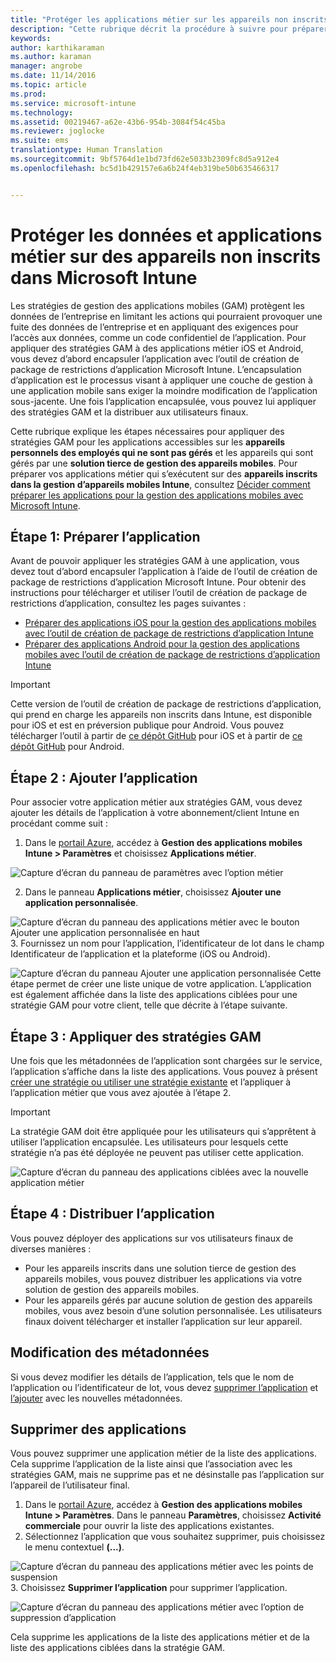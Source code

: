 ```yaml
---
title: "Protéger les applications métier sur les appareils non inscrits | Microsoft Intune"
description: "Cette rubrique décrit la procédure à suivre pour préparer vos applications métier afin d’appliquer des stratégies de gestion des applications mobiles qui peuvent vous éviter de perdre de données."
keywords: 
author: karthikaraman
ms.author: karaman
manager: angrobe
ms.date: 11/14/2016
ms.topic: article
ms.prod: 
ms.service: microsoft-intune
ms.technology: 
ms.assetid: 00219467-a62e-43b6-954b-3084f54c45ba
ms.reviewer: joglocke
ms.suite: ems
translationtype: Human Translation
ms.sourcegitcommit: 9bf5764d1e1bd73fd62e5033b2309fc8d5a912e4
ms.openlocfilehash: bc5d1b429157e6a6b24f4eb319be50b635466317


---
```


# <a name="protect-line-of-business-apps-and-data-on-devices-not-enrolled-in-microsoft-intune"></a>Protéger les données et applications métier sur des appareils non inscrits dans Microsoft Intune

Les stratégies de gestion des applications mobiles (GAM) protègent les données de l’entreprise en limitant les actions qui pourraient provoquer une fuite des données de l’entreprise et en appliquant des exigences pour l’accès aux données, comme un code confidentiel de l’application. Pour appliquer des stratégies GAM à des applications métier iOS et Android, vous devez d’abord encapsuler l’application avec l’outil de création de package de restrictions d’application Microsoft Intune.  L’encapsulation d’application est le processus visant à appliquer une couche de gestion à une application mobile sans exiger la moindre modification de l’application sous-jacente.  Une fois l’application encapsulée, vous pouvez lui appliquer des stratégies GAM et la distribuer aux utilisateurs finaux.  

Cette rubrique explique les étapes nécessaires pour appliquer des stratégies GAM pour les applications accessibles sur les **appareils personnels des employés qui ne sont pas gérés** et les appareils qui sont gérés par une **solution tierce de gestion des appareils mobiles**.  Pour préparer vos applications métier qui s’exécutent sur des **appareils inscrits dans la gestion d’appareils mobiles Intune**, consultez [Décider comment préparer les applications pour la gestion des applications mobiles avec Microsoft Intune](decide-how-to-prepare-apps-for-mobile-application-management-with-microsoft-intune.md).


##  <a name="step-1-prepare-the-app"></a>Étape 1: Préparer l’application
Avant de pouvoir appliquer les stratégies GAM à une application, vous devez tout d’abord encapsuler l’application à l’aide de l’outil de création de package de restrictions d’application Microsoft Intune.  Pour obtenir des instructions pour télécharger et utiliser l’outil de création de package de restrictions d’application, consultez les pages suivantes :

- [Préparer des applications iOS pour la gestion des applications mobiles avec l’outil de création de package de restrictions d’application Intune](prepare-ios-apps-for-mobile-application-management-with-the-microsoft-intune-app-wrapping-tool.md)
- [Préparer des applications Android pour la gestion des applications mobiles avec l’outil de création de package de restrictions d’application Intune](prepare-android-apps-for-mobile-application-management-with-the-microsoft-intune-app-wrapping-tool)

>[!IMPORTANT]  
>Cette version de l’outil de création de package de restrictions d’application, qui prend en charge les appareils non inscrits dans Intune, est disponible pour iOS et est en préversion publique pour Android. Vous pouvez télécharger l’outil à partir de [ce dépôt GitHub](https://github.com/msintuneappsdk/intune-app-wrapping-tool-ios) pour iOS et à partir de [ce dépôt GitHub](https://github.com/msintuneappsdk/intune-app-wrapper-android-preview) pour Android.

## <a name="step-2-add-the-app"></a>Étape 2 : Ajouter l’application

Pour associer votre application métier aux stratégies GAM, vous devez ajouter les détails de l’application à votre abonnement/client Intune en procédant comme suit :

1. Dans le [portail Azure](https://portal.azure.com/), accédez à **Gestion des applications mobiles Intune > Paramètres** et choisissez **Applications métier**.

  ![Capture d’écran du panneau de paramètres avec l’option métier](../media/mam-azure-portal-lob-on-settings.png)

2. Dans le panneau **Applications métier**, choisissez **Ajouter une application personnalisée**.

  ![Capture d’écran du panneau des applications métier avec le bouton Ajouter une application personnalisée en haut](../media/mam-azure-portal-add-lob-app-action.png)
3.  Fournissez un nom pour l’application, l’identificateur de lot dans le champ Identificateur de l’application et la plateforme (iOS ou Android).

  ![Capture d’écran du panneau Ajouter une application personnalisée ](../media/mam-azure-portal-add-app-details.png) Cette étape permet de créer une liste unique de votre application.  L’application est également affichée dans la liste des applications ciblées pour une stratégie GAM pour votre client, telle que décrite à l’étape suivante.

## <a name="step-3-apply-mam-policies"></a>Étape 3 : Appliquer des stratégies GAM
Une fois que les métadonnées de l’application sont chargées sur le service, l’application s’affiche dans la liste des applications.  Vous pouvez à présent [créer une stratégie ou utiliser une stratégie existante](create-and-deploy-mobile-app-management-policies-with-microsoft-intune.md) et l’appliquer à l’application métier que vous avez ajoutée à l’étape 2.

>[!IMPORTANT]
>La stratégie GAM doit être appliquée pour les utilisateurs qui s’apprêtent à utiliser l’application encapsulée.  Les utilisateurs pour lesquels cette stratégie n’a pas été déployée ne peuvent pas utiliser cette application.


  ![Capture d’écran du panneau des applications ciblées avec la nouvelle application métier](../media/mam-azure-portal-lob-on-targeted-app-list.png)
## <a name="step-4-distribute-the-app"></a>Étape 4 : Distribuer l’application
Vous pouvez déployer des applications sur vos utilisateurs finaux de diverses manières :
* Pour les appareils inscrits dans une solution tierce de gestion des appareils mobiles, vous pouvez distribuer les applications via votre solution de gestion des appareils mobiles.
* Pour les appareils gérés par aucune solution de gestion des appareils mobiles, vous avez besoin d’une solution personnalisée. Les utilisateurs finaux doivent télécharger et installer l’application sur leur appareil.

## <a name="changing-the-metadata"></a>Modification des métadonnées
Si vous devez modifier les détails de l’application, tels que le nom de l’application ou l’identificateur de lot, vous devez [supprimer l’application](#remove-apps) et [l’ajouter](#step-2-add-the-app) avec les nouvelles métadonnées.

##  <a name="remove-apps"></a>Supprimer des applications
Vous pouvez supprimer une application métier de la liste des applications.  Cela supprime l’application de la liste ainsi que l’association avec les stratégies GAM, mais ne supprime pas et ne désinstalle pas l’application sur l’appareil de l’utilisateur final.  

1.  Dans le [portail Azure](https://portal.azure.com/), accédez à **Gestion des applications mobiles Intune > Paramètres**.  Dans le panneau **Paramètres**, choisissez **Activité commerciale** pour ouvrir la liste des applications existantes.  
2.  Sélectionnez l’application que vous souhaitez supprimer, puis choisissez le menu contextuel **(...)**.

  ![Capture d’écran du panneau des applications métier avec les points de suspension](../media/mam-azure-portal-lob-context-menu.png)
3.  Choisissez **Supprimer l’application** pour supprimer l’application.

  ![Capture d’écran du panneau des applications métier avec l’option de suppression d’application](../media/mam-azure-portal-delete-app.png)

  Cela supprime les applications de la liste des applications métier et de la liste des applications ciblées dans la stratégie GAM.



<!--HONumber=Nov16_HO2-->


